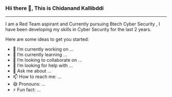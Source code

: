 ### Hii there 👋, This is Chidanand Kallibddi

________________________________________________________________________

I am a Red Team aspirant and Currently pursuing Btech Cyber Security , I have been developing my skills in Cyber Security for the last 2 years. 




Here are some ideas to get you started:

- 🔭 I’m currently working on ...
- 🌱 I’m currently learning ...
- 👯 I’m looking to collaborate on ...
- 🤔 I’m looking for help with ...
- 💬 Ask me about ...
- 📫 How to reach me: ...
- 😄 Pronouns: ...
- ⚡ Fun fact: ...
